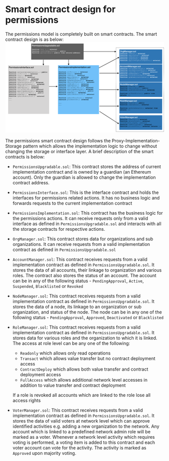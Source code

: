 # Smart contract design for permissions

The permissions model is completely built on smart contracts. The smart contract design is as below:
![contract design](../../../images/ContractDesign.png)

The permissions smart contract design follows the Proxy-Implementation-Storage pattern which allows
the implementation logic to change without changing the storage or interface layer. A brief description of the smart contracts is below:

* `PermissionsUpgradable.sol`: This contract stores the address of current implementation contract and
is owned by a guardian (an Ethereum account). Only the guardian is allowed to change the implementation contract address.
* `PermissionsInterface.sol`: This is the interface contract and holds the interfaces for permissions
related actions. It has no business logic and forwards requests to the current implementation contract
* `PermissionsImplementation.sol`: This contract has the business logic for the permissions actions. It
can receive requests only from a valid interface as defined in `PermissionsUpgradable.sol` and interacts
with all the storage contracts for respective actions.
* `OrgManager.sol`: This contract stores data for organizations and sub organizations. It can receive
requests from a valid implementation contract as defined in `PermissionsUpgradable.sol`
* `AccountManager.sol`: This contract receives requests from a valid implementation contract as defined
in `PermissionsUpgradable.sol`. It stores the data of all accounts, their linkage to organization and various
roles. The contract also stores the status of an account. The account can be in any of the following
status - `PendingApproval`, `Active`, `Suspended`, `Blacklisted` or `Revoked`
* `NodeManager.sol`: This contract receives requests from a valid implementation contract as defined
in `PermissionsUpgradable.sol`. It stores the data of a node, its linkage to an organization or sub organization,
and status of the node. The node can be in any one of the following status - `PendingApproval`, `Approved`, `Deactivated` or `Blacklisted`
* `RoleManager.sol`: This contract receives requests from a valid implementation contract as defined in `PermissionsUpgradable.sol`.
It stores data for various roles and the organization to which it is linked. The access at role level can be any one of the following:
    - `Readonly` which allows only read operations
    - `Transact` which allows value transfer but no contract deployment access
    - `ContractDeploy` which allows both value transfer and contract deployment access
    - `FullAccess` which allows additional network level accesses in addition to value transfer and contract deployment

    If a role is revoked all accounts which are linked to the role lose all access rights

* `VoterManager.sol`: This contract receives requests from a valid implementation contract as defined in `PermissionsUpgradable.sol`.
It stores the data of valid voters at network level which can approve identified activities e.g. adding a new organization to the network.
Any account which is linked to a predefined network admin role will be marked as a voter. Whenever a network level activity which requires
voting is performed, a voting item is added to this contract and each voter account can vote for the activity. The activity is marked
as `Approved` upon majority voting.
